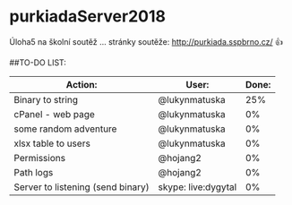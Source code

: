 # purkiadaServer2018
Úloha5 na školní soutěž ... stránky soutěže: http://purkiada.sspbrno.cz/ :+1:

  

##TO-DO LIST:

Action:|User:|Done:
---|---|---
Binary to string                  | @lukynmatuska       | 25%
cPanel - web page                 | @lukynmatuska       | 0%
some random adventure             | @lukynmatuska       | 0%
xlsx table to users               | @lukynmatuska       | 0%
Permissions                       | @hojang2            | 0%
Path logs                         | @hojang2            | 0%
Server to listening (send binary) | skype: live:dygytal | 0%